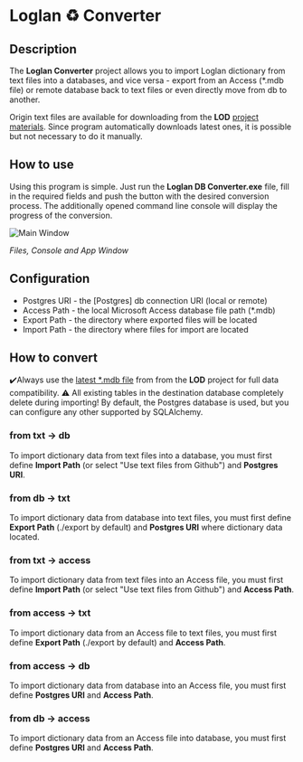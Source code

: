 # Loglan ♻️ Converter
## Description
The **Loglan Converter** project allows you to import Loglan dictionary from text files into a databases, and vice versa - export from an Access (*.mdb file) or remote database back to text files or even directly move from db to another. 

Origin text files are available for downloading from the **LOD** [project materials](https://raw.githubusercontent.com/torrua/LOD/master/tables/). Since program automatically downloads latest ones, it is possible but not necessary to do it manually.

## How to use
Using this program is simple. Just run the **Loglan DB Converter.exe** file, fill in the required fields and push the button with the desired conversion process. The additionally opened command line console will display the progress of the conversion.

![Main Window](https://telegra.ph/file/e82dd02fa11b3a8b30068.png)

*Files, Console and App Window*

## Configuration
* Postgres URI - the [Postgres] db connection URI  (local or remote)
* Access Path - the local Microsoft Access database file path (*.mdb)
* Export Path - the directory where exported files will be located
* Import Path - the directory where files for import are located

## How to convert 
✔️Always use the [latest *.mdb file](https://github.com/torrua/LOD/raw/master/source/LoglanDictionary.mdb) from from the **LOD** project for full data compatibility.
⚠️ All existing tables in the destination database completely delete during importing!
By default, the Postgres database is used, but you can configure any other supported by SQLAlchemy.
### from txt → db
To import dictionary data from text files into a database, you must first define **Import Path** (or select "Use text files from Github") and **Postgres URI**.
### from db → txt
To import dictionary data from database into text files, you must first define **Export Path** (./export by default) and **Postgres URI** where dictionary data located.
### from txt → access
To import dictionary data from text files into an Access file, you must first define **Import Path** (or select "Use text files from Github") and **Access Path**.
### from access → txt
To import dictionary data from an Access file to text files, you must first define **Export Path** (./export by default) and **Access Path**.
### from access → db
To import dictionary data from database into an Access file, you must first define **Postgres URI** and **Access Path**. 
### from db → access
To import dictionary data from an Access file into database, you must first define **Postgres URI** and **Access Path**.
